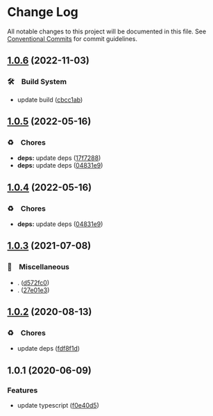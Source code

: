 # Change Log

All notable changes to this project will be documented in this file.
See [Conventional Commits](https://conventionalcommits.org) for commit guidelines.

## [1.0.6](https://github.com/bluelovers/ws-epub/compare/jszip-fixed-date@1.0.5...jszip-fixed-date@1.0.6) (2022-11-03)



### 🛠　Build System

* update build ([cbcc1ab](https://github.com/bluelovers/ws-epub/commit/cbcc1abfd935d15a50d89b2d41fdead04f10f9da))



## [1.0.5](https://github.com/bluelovers/ws-epub/compare/jszip-fixed-date@1.0.3...jszip-fixed-date@1.0.5) (2022-05-16)


### ♻️　Chores

* **deps:** update deps ([17f7288](https://github.com/bluelovers/ws-epub/commit/17f7288bd89377a886555ead374c78eebd552c84))
* **deps:** update deps ([04831e9](https://github.com/bluelovers/ws-epub/commit/04831e90a4552a048b4fb6a3234cc86619b82270))





## [1.0.4](https://github.com/bluelovers/ws-epub/compare/jszip-fixed-date@1.0.3...jszip-fixed-date@1.0.4) (2022-05-16)


### ♻️　Chores

* **deps:** update deps ([04831e9](https://github.com/bluelovers/ws-epub/commit/04831e90a4552a048b4fb6a3234cc86619b82270))





## [1.0.3](https://github.com/bluelovers/ws-epub/compare/jszip-fixed-date@1.0.2...jszip-fixed-date@1.0.3) (2021-07-08)


### 🔖　Miscellaneous

* . ([d572fc0](https://github.com/bluelovers/ws-epub/commit/d572fc06006d2fb46aab18a99f59b01ae4741607))
* . ([27e01e3](https://github.com/bluelovers/ws-epub/commit/27e01e3ec1e5cfe0dfdad53b7c0892ca202e55d5))





## [1.0.2](https://github.com/bluelovers/ws-epub/compare/jszip-fixed-date@1.0.1...jszip-fixed-date@1.0.2) (2020-08-13)


### ♻️　Chores

* update deps ([fdf8f1d](https://github.com/bluelovers/ws-epub/commit/fdf8f1d5eefac9e040f8d4fc34fa545e8e7b52e4))





## 1.0.1 (2020-06-09)


### Features

* update typescript ([f0e40d5](https://github.com/bluelovers/ws-epub/commit/f0e40d5bc786e99112c8d65c09754a184e5e70c9))
